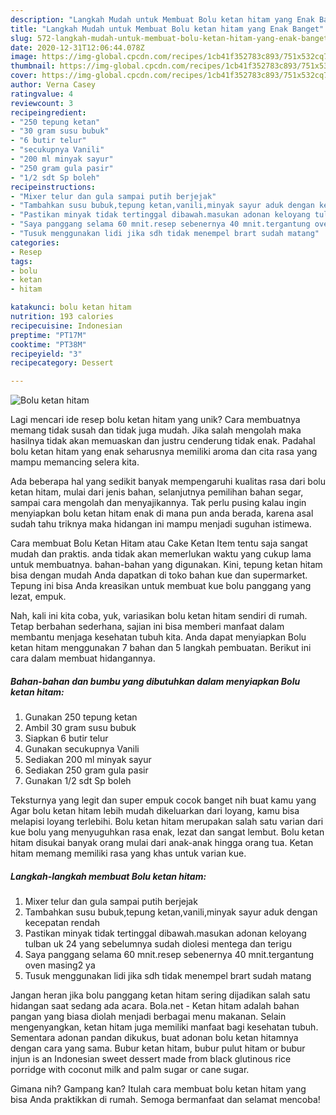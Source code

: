 ```yaml
---
description: "Langkah Mudah untuk Membuat Bolu ketan hitam yang Enak Banget"
title: "Langkah Mudah untuk Membuat Bolu ketan hitam yang Enak Banget"
slug: 572-langkah-mudah-untuk-membuat-bolu-ketan-hitam-yang-enak-banget
date: 2020-12-31T12:06:44.078Z
image: https://img-global.cpcdn.com/recipes/1cb41f352783c893/751x532cq70/bolu-ketan-hitam-foto-resep-utama.jpg
thumbnail: https://img-global.cpcdn.com/recipes/1cb41f352783c893/751x532cq70/bolu-ketan-hitam-foto-resep-utama.jpg
cover: https://img-global.cpcdn.com/recipes/1cb41f352783c893/751x532cq70/bolu-ketan-hitam-foto-resep-utama.jpg
author: Verna Casey
ratingvalue: 4
reviewcount: 3
recipeingredient:
- "250 tepung ketan"
- "30 gram susu bubuk"
- "6 butir telur"
- "secukupnya Vanili"
- "200 ml minyak sayur"
- "250 gram gula pasir"
- "1/2 sdt Sp boleh"
recipeinstructions:
- "Mixer telur dan gula sampai putih berjejak"
- "Tambahkan susu bubuk,tepung ketan,vanili,minyak sayur aduk dengan kecepatan rendah"
- "Pastikan minyak tidak tertinggal dibawah.masukan adonan keloyang tulban uk 24 yang sebelumnya sudah diolesi mentega dan terigu"
- "Saya panggang selama 60 mnit.resep sebenernya 40 mnit.tergantung oven masing2 ya"
- "Tusuk menggunakan lidi jika sdh tidak menempel brart sudah matang"
categories:
- Resep
tags:
- bolu
- ketan
- hitam

katakunci: bolu ketan hitam 
nutrition: 193 calories
recipecuisine: Indonesian
preptime: "PT17M"
cooktime: "PT38M"
recipeyield: "3"
recipecategory: Dessert

---
```



![Bolu ketan hitam](https://img-global.cpcdn.com/recipes/1cb41f352783c893/751x532cq70/bolu-ketan-hitam-foto-resep-utama.jpg)

Lagi mencari ide resep bolu ketan hitam yang unik? Cara membuatnya memang tidak susah dan tidak juga mudah. Jika salah mengolah maka hasilnya tidak akan memuaskan dan justru cenderung tidak enak. Padahal bolu ketan hitam yang enak seharusnya memiliki aroma dan cita rasa yang mampu memancing selera kita.

Ada beberapa hal yang sedikit banyak mempengaruhi kualitas rasa dari bolu ketan hitam, mulai dari jenis bahan, selanjutnya pemilihan bahan segar, sampai cara mengolah dan menyajikannya. Tak perlu pusing kalau ingin menyiapkan bolu ketan hitam enak di mana pun anda berada, karena asal sudah tahu triknya maka hidangan ini mampu menjadi suguhan istimewa.

Cara membuat Bolu Ketan Hitam atau Cake Ketan Item tentu saja sangat mudah dan praktis. anda tidak akan memerlukan waktu yang cukup lama untuk membuatnya. bahan-bahan yang digunakan. Kini, tepung ketan hitam bisa dengan mudah Anda dapatkan di toko bahan kue dan supermarket. Tepung ini bisa Anda kreasikan untuk membuat kue bolu panggang yang lezat, empuk.


Nah, kali ini kita coba, yuk, variasikan bolu ketan hitam sendiri di rumah. Tetap berbahan sederhana, sajian ini bisa memberi manfaat dalam membantu menjaga kesehatan tubuh kita. Anda dapat menyiapkan Bolu ketan hitam menggunakan 7 bahan dan 5 langkah pembuatan. Berikut ini cara dalam membuat hidangannya.

<!--inarticleads1-->

##### Bahan-bahan dan bumbu yang dibutuhkan dalam menyiapkan Bolu ketan hitam:

1. Gunakan 250 tepung ketan
1. Ambil 30 gram susu bubuk
1. Siapkan 6 butir telur
1. Gunakan secukupnya Vanili
1. Sediakan 200 ml minyak sayur
1. Sediakan 250 gram gula pasir
1. Gunakan 1/2 sdt Sp boleh


Teksturnya yang legit dan super empuk cocok banget nih buat kamu yang Agar bolu ketan hitam lebih mudah dikeluarkan dari loyang, kamu bisa melapisi loyang terlebihi. Bolu ketan hitam merupakan salah satu varian dari kue bolu yang menyuguhkan rasa enak, lezat dan sangat lembut. Bolu ketan hitam disukai banyak orang mulai dari anak-anak hingga orang tua. Ketan hitam memang memiliki rasa yang khas untuk varian kue. 

<!--inarticleads2-->

##### Langkah-langkah membuat Bolu ketan hitam:

1. Mixer telur dan gula sampai putih berjejak
1. Tambahkan susu bubuk,tepung ketan,vanili,minyak sayur aduk dengan kecepatan rendah
1. Pastikan minyak tidak tertinggal dibawah.masukan adonan keloyang tulban uk 24 yang sebelumnya sudah diolesi mentega dan terigu
1. Saya panggang selama 60 mnit.resep sebenernya 40 mnit.tergantung oven masing2 ya
1. Tusuk menggunakan lidi jika sdh tidak menempel brart sudah matang


Jangan heran jika bolu panggang ketan hitam sering dijadikan salah satu hidangan saat sedang ada acara. Bola.net - Ketan hitam adalah bahan pangan yang biasa diolah menjadi berbagai menu makanan. Selain mengenyangkan, ketan hitam juga memiliki manfaat bagi kesehatan tubuh. Sementara adonan pandan dikukus, buat adonan bolu ketan hitamnya dengan cara yang sama. Bubur ketan hitam, bubur pulut hitam or bubur injun is an Indonesian sweet dessert made from black glutinous rice porridge with coconut milk and palm sugar or cane sugar. 

Gimana nih? Gampang kan? Itulah cara membuat bolu ketan hitam yang bisa Anda praktikkan di rumah. Semoga bermanfaat dan selamat mencoba!
